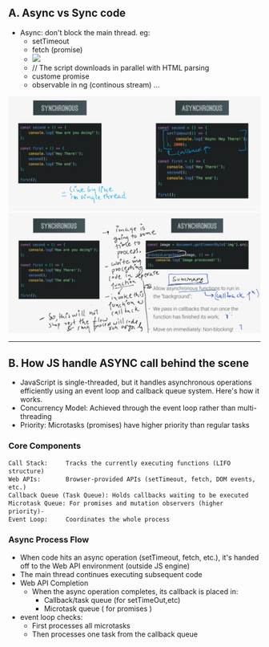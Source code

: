 ## A. Async vs Sync code

- Async: don't block the main thread. eg:
  - setTimeout
  - fetch (promise)
  - <Image src="http//....">
  - <script src="script.js" defer></script> // The script downloads in parallel with HTML parsing
  - custome promise
  - observable in ng (continous stream)
    ...

![img](../999_assets/asset_js/jonas/async/14.jpg)
![img](../999_assets/asset_js/jonas/async/15.jpg)

---

## B. How JS handle ASYNC call behind the scene

- JavaScript is single-threaded, but it handles asynchronous operations efficiently using an event loop and callback queue system. Here's how it works.
- Concurrency Model: Achieved through the event loop rather than multi-threading
- Priority: Microtasks (promises) have higher priority than regular tasks

### Core Components

```
Call Stack:     Tracks the currently executing functions (LIFO structure)
Web APIs:       Browser-provided APIs (setTimeout, fetch, DOM events, etc.)
Callback Queue (Task Queue): Holds callbacks waiting to be executed
Microtask Queue: For promises and mutation observers (higher priority)-
Event Loop:     Coordinates the whole process
```

### Async Process Flow

- When code hits an async operation (setTimeout, fetch, etc.), it's handed off to the Web API environment (outside JS engine)
- The main thread continues executing subsequent code
- Web API Completion
  - When the async operation completes, its callback is placed in:
    - Callback/task queue (for setTimeOut,etc)
    - Microtask queue ( for promises )
- event loop checks:
  - First processes all microtasks
  - Then processes one task from the callback queue
